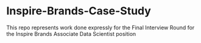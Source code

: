 # Inspire-Brands-Case-Study

This repo represents work done expressly for the Final Interview Round for the Inspire Brands Associate Data Scientist position